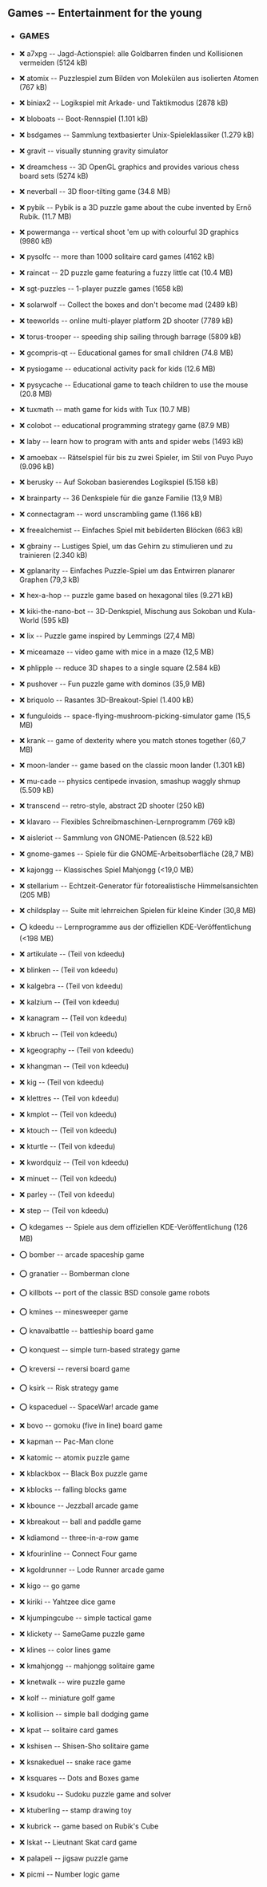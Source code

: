 ## Games -- Entertainment for the young

- ### GAMES

- :x:  a7xpg  --		Jagd-Actionspiel: alle Goldbarren finden und Kollisionen vermeiden (5124 kB)
- :x:  atomix  --		Puzzlespiel zum Bilden von Molekülen aus isolierten Atomen (767 kB)
- :x:  biniax2  --		Logikspiel mit Arkade- und Taktikmodus (2878 kB)
- :x:  bloboats  --		Boot-Rennspiel (1.101 kB)
- :x:  bsdgames  --		Sammlung textbasierter Unix-Spieleklassiker (1.279 kB)
- :x:  gravit  --		visually stunning gravity simulator
- :x:  dreamchess  --		 3D OpenGL graphics and provides various chess board sets (5274 kB)
- :x:  neverball  --		3D floor-tilting game (34.8 MB)
- :x:  pybik  --		Pybik is a 3D puzzle game about the cube invented by Ernő Rubik. (11.7 MB)
- :x:  powermanga  --		vertical shoot 'em up with colourful 3D graphics (9980 kB)
- :x:  pysolfc  --		more than 1000 solitaire card games (4162 kB)
- :x:  raincat  --		2D puzzle game featuring a fuzzy little cat (10.4 MB)
- :x:  sgt-puzzles  --		1-player puzzle games (1658 kB)
- :x:  solarwolf  --		Collect the boxes and don't become mad (2489 kB)
- :x:  teeworlds  --		online multi-player platform 2D shooter (7789 kB)
- :x:  torus-trooper  --		speeding ship sailing through barrage (5809 kB)
- :x:  gcompris-qt  --		Educational games for small children (74.8 MB)
- :x:  pysiogame  --		educational activity pack for kids (12.6 MB)
- :x:  pysycache  --		Educational game to teach children to use the mouse (20.8 MB)
- :x:  tuxmath  --		math game for kids with Tux (10.7 MB)
- :x:  colobot  --		educational programming strategy game (87.9 MB)
- :x:  laby  --		learn how to program with ants and spider webs (1493 kB)
- :x:  amoebax  --		Rätselspiel für bis zu zwei Spieler, im Stil von Puyo Puyo (9.096 kB)
- :x:  berusky  --		Auf Sokoban basierendes Logikspiel (5.158 kB)
- :x:  brainparty  --		36 Denkspiele für die ganze Familie (13,9 MB)
- :x:  connectagram  --		word unscrambling game (1.166 kB)
- :x:  freealchemist  --		Einfaches Spiel mit bebilderten Blöcken (663 kB)
- :x:  gbrainy  --		Lustiges Spiel, um das Gehirn zu stimulieren und zu trainieren (2.340 kB)
- :x:  gplanarity  --		Einfaches Puzzle-Spiel um das Entwirren planarer Graphen (79,3 kB)
- :x:  hex-a-hop  --		puzzle game based on hexagonal tiles (9.271 kB)
- :x:  kiki-the-nano-bot  --		3D-Denkspiel, Mischung aus Sokoban und Kula-World (595 kB)
- :x:  lix  --		Puzzle game inspired by Lemmings (27,4 MB)
- :x:  miceamaze  --		video game with mice in a maze (12,5 MB)
- :x:  phlipple  --		reduce 3D shapes to a single square (2.584 kB)
- :x:  pushover  --		Fun puzzle game with dominos (35,9 MB)
- :x:  briquolo  --		Rasantes 3D-Breakout-Spiel (1.400 kB)
- :x:  funguloids  --		space-flying-mushroom-picking-simulator game (15,5 MB)
- :x:  krank  --		game of dexterity where you match stones together (60,7 MB)
- :x:  moon-lander  --		game based on the classic moon lander (1.301 kB)
- :x:  mu-cade  --		physics centipede invasion, smashup waggly shmup (5.509 kB)
- :x:  transcend  --		retro-style, abstract 2D shooter (250 kB)
- :x:  klavaro  --		Flexibles Schreibmaschinen-Lernprogramm (769 kB)
- :x:  aisleriot  --		Sammlung von GNOME-Patiencen (8.522 kB)
- :x:  gnome-games  --		Spiele für die GNOME-Arbeitsoberfläche (28,7 MB)
- :x:  kajongg  --		Klassisches Spiel Mahjongg (<19,0 MB)
- :x:  stellarium  --		Echtzeit-Generator für fotorealistische Himmelsansichten (205 MB)
- :x:  childsplay  --		Suite mit lehrreichen Spielen für kleine Kinder (30,8 MB)

- :o:  kdeedu  --		Lernprogramme aus der offiziellen KDE-Veröffentlichung (<198 MB)
- :x:  artikulate  --		(Teil von kdeedu)
- :x:  blinken  --		(Teil von kdeedu)
- :x:  kalgebra  --		(Teil von kdeedu)
- :x:  kalzium  --		(Teil von kdeedu)
- :x:  kanagram  --		(Teil von kdeedu)
- :x:  kbruch  --		(Teil von kdeedu)
- :x:  kgeography  --		(Teil von kdeedu)
- :x:  khangman  --		(Teil von kdeedu)
- :x:  kig  --		(Teil von kdeedu)
- :x:  klettres  --		(Teil von kdeedu)
- :x:  kmplot  --		(Teil von kdeedu)
- :x:  ktouch  --		(Teil von kdeedu)
- :x:  kturtle  --		(Teil von kdeedu)
- :x:  kwordquiz  --		(Teil von kdeedu)
- :x:  minuet  --		(Teil von kdeedu)
- :x:  parley  --		(Teil von kdeedu)
- :x:  step  --		(Teil von kdeedu)

- :o:  kdegames  --	Spiele aus dem offiziellen KDE-Veröffentlichung (126 MB)
- :o:  bomber  --	arcade spaceship game
- :o:  granatier  --	Bomberman clone
- :o:  killbots  --	port of the classic BSD console game robots
- :o:  kmines  --	minesweeper game
- :o:  knavalbattle  --	battleship board game
- :o:  konquest  --	simple turn-based strategy game
- :o:  kreversi  --	reversi board game
- :o:  ksirk  --	Risk strategy game
- :o:  kspaceduel  --	SpaceWar! arcade game
- :x:  bovo  --		gomoku (five in line) board game
- :x:  kapman  --	Pac-Man clone
- :x:  katomic  --	atomix puzzle game
- :x:  kblackbox  --	Black Box puzzle game
- :x:  kblocks  --	falling blocks game
- :x:  kbounce  --	Jezzball arcade game
- :x:  kbreakout  --	ball and paddle game
- :x:  kdiamond  --	three-in-a-row game
- :x:  kfourinline  --	Connect Four game
- :x:  kgoldrunner  --	Lode Runner arcade game
- :x:  kigo  --		go game
- :x:  kiriki  --	Yahtzee dice game
- :x:  kjumpingcube  --	simple tactical game
- :x:  klickety  --	SameGame puzzle game
- :x:  klines  --	color lines game
- :x:  kmahjongg  --	mahjongg solitaire game
- :x:  knetwalk  --	wire puzzle game
- :x:  kolf  --		miniature golf game
- :x:  kollision  --	simple ball dodging game
- :x:  kpat  --		solitaire card games
- :x:  kshisen  --	Shisen-Sho solitaire game
- :x:  ksnakeduel  --	snake race game
- :x:  ksquares  --	Dots and Boxes game
- :x:  ksudoku  --	Sudoku puzzle game and solver
- :x:  ktuberling  --	stamp drawing toy
- :x:  kubrick  --	game based on Rubik's Cube
- :x:  lskat  --	Lieutnant Skat card game
- :x:  palapeli  --	jigsaw puzzle game
- :x:  picmi  --	Number logic game
